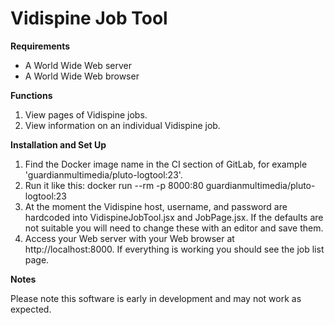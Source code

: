 # Vidispine Job Tool

**Requirements**

- A World Wide Web server
- A World Wide Web browser

**Functions**

1. View pages of Vidispine jobs.
2. View information on an individual Vidispine job.

**Installation and Set Up**

1. Find the Docker image name in the CI section of GitLab, for example 'guardianmultimedia/pluto-logtool:23'.
2. Run it like this: docker run --rm -p 8000:80 guardianmultimedia/pluto-logtool:23
3. At the moment the Vidispine host, username, and password are hardcoded into VidispineJobTool.jsx and JobPage.jsx. If the defaults are not suitable you will need to change these with an editor and save them.
4. Access your Web server with your Web browser at http://localhost:8000. If everything is working you should see the job list page.

**Notes**

Please note this software is early in development and may not work as expected.
